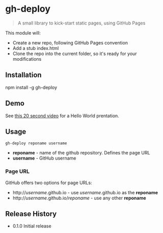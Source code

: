 # gh-deploy

> A small library to kick-start static pages, using GitHub Pages

This module will:

* Create a new repo, following GitHub Pages convention
* Add a stub index.html
* Clone the repo into the current folder, so it's ready for your modifications

## Installation

  npm install -g gh-deploy

## Demo

See [this 20 second video](http://youtu.be/vJlg-0y2fTY) for a Hello World prentation.

## Usage

```
gh-deploy reponame username
```

* **reponame** - name of the github repository. Defines the page URL
* **username** - GitHub username

### Page URL

GitHub offers two options for page URLs:

* http://*username*.github.io - use *username*.github.io as the **reponame**
* http://*username*.github.io/*reponame* - use any other **reponame**

## Release History

* 0.1.0 Initial release
